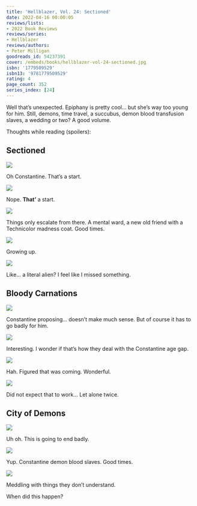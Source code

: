 ```yaml
---
title: 'Hellblazer, Vol. 24: Sectioned'
date: 2022-04-16 00:00:05
reviews/lists:
- 2022 Book Reviews
reviews/series:
- Hellblazer
reviews/authors:
- Peter Milligan
goodreads_id: 54237391
cover: /embeds/books/hellblazer-vol-24-sectioned.jpg
isbn: '1779509529'
isbn13: '9781779509529'
rating: 4
page_count: 352
series_index: [24]
---
```

Well that’s unexpected. Epiphany is pretty cool… but she’s way too young for him. Still, demons, time travel, a succubus, demon blood transfusion slaves, a wedding or two? A good volume. 

<!--more-->

Thoughts while reading (spoilers):

## Sectioned
![](/embeds/books/attachments/hellblazer-24-29cbef.png)

Oh Constantine. That’s a start. 

![](/embeds/books/attachments/hellblazer-24-56c467.png)

Nope. **That’** a start. 

![](/embeds/books/attachments/hellblazer-24-27fd68.png)

Things only escalate from there. A mental ward, a new old friend with a Technicolor madness coat. Good times. 

![](/embeds/books/attachments/hellblazer-24-cbb690.png)

Growing up. 

![](/embeds/books/attachments/hellblazer-24-ad84b9.png)

Like… a literal alien? I feel like I missed something. 

## Bloody Carnations
![](/embeds/books/attachments/hellblazer-24-005364.png)

Constantine proposing… doesn’t make much sense. But of course it has to go badly for him. 

![](/embeds/books/attachments/hellblazer-24-5a2cf8.png)

Interesting. I wonder if that’s how they deal with the Constantine age gap. 

![](/embeds/books/attachments/hellblazer-24-972525.png)

Hah. Figured that was coming. Wonderful. 

![](/embeds/books/attachments/hellblazer-24-59319e.png)

Did not expect that to work… Let alone twice. 

## City of Demons
![](/embeds/books/attachments/hellblazer-24-8f3a47.png)

Uh oh. This is going to end badly. 

![](/embeds/books/attachments/hellblazer-24-1a8412.png)

Yup. Constantine demon blood slaves. Good times. 

![](/embeds/books/attachments/hellblazer-24-00e240.png)

Meddling with things they don’t understand. 

When did this happen?